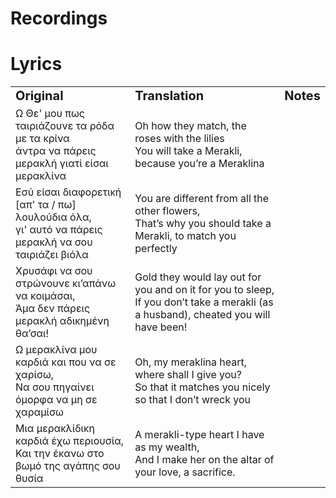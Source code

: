 # Recordings

# Lyrics

<table border="0">
 <tr>
    <td><b style="font-size:20px">Original</b></td>
    <td><b style="font-size:20px">Translation</b></td>
    <td><b style="font-size:20px">Notes</b></td>
 </tr>
 <tr>
    <td>Ω Θε' μου πως ταιριάζουνε τα ρόδα με τα κρίνα<br>άντρα να πάρεις μερακλή γιατί είσαι μερακλίνα</td>
    <td>Oh how they match, the roses with the lilies<br>You will take a Merakli, because you’re a Meraklina</td>
    <td></td>
 </tr>
  <tr>
    <td>Εσύ είσαι διαφορετική [απ' τα / πω] λουλούδια όλα,<br>γι' αυτό να πάρεις μερακλή να σου ταιριάζει βιόλα</td>
    <td>You are different from all the other flowers,<br>That’s why you should take a Merakli, to match you perfectly</td>
    <td></td>
 </tr>
   <tr>
    <td>Χρυσάφι να σου στρώνουνε κι’απάνω να κοιμάσαι,<br>Άμα δεν πάρεις μερακλή αδικημένη θα’σαι!</td>
    <td>Gold they would lay out for you and on it for you to sleep,<br>If you don’t take a merakli (as a husband), cheated you will have been!</td>
    <td></td>
 </tr>
   <tr>
    <td>Ω μερακλίνα μου καρδιά και που να σε χαρίσω,<br>Να σου πηγαίνει όμορφα να μη σε χαραμίσω</td>
    <td>Oh, my meraklina heart, where shall I give you?<br>So that it matches you nicely so that I don’t wreck you</td>
    <td></td>
 </tr>
   <tr>
    <td>Μια μερακλίδικη καρδιά έχω περιουσία,<br>Και την έκανω στο βωμό της αγάπης σου θυσία</td>
    <td>A merakli-type heart I have as my wealth,<br>And I make her on the altar of your love, a sacrifice.</td>
    <td></td>
 </tr>
</table>
